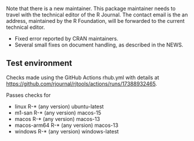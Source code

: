Note that there is a new maintainer. This package maintainer needs to  
travel with the technical editor of the R Journal. The contact email 
is the an address, maintained by the R Foundation, will be 
forwarded to the current technical editor. 

- Fixed error reported by CRAN maintainers. 
- Several small fixes on document handling, as described in the NEWS.

## Test environment

Checks made using the GitHub Actions rhub.yml with details at https://github.com/rjournal/rjtools/actions/runs/17388932465.

Passes checks for 

- linux          R-* (any version)                     ubuntu-latest
- m1-san         R-* (any version)                     macos-15
- macos          R-* (any version)                     macos-13
- macos-arm64    R-* (any version)                     macos-13
- windows        R-* (any version)                     windows-latest
